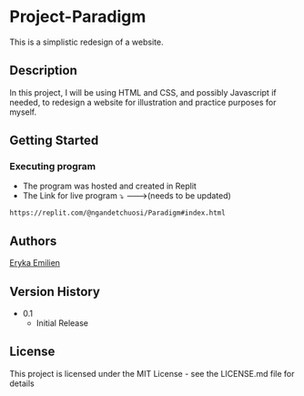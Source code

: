 # Project-Paradigm

This is a simplistic redesign of a website.

## Description

In this project, I will be using HTML and CSS, and possibly Javascript if needed, to redesign a website for illustration and practice purposes for myself.

## Getting Started

### Executing program

* The program was hosted and created in Replit
* The Link for live program &#x2935; --->(needs to be updated)
```
https://replit.com/@ngandetchuosi/Paradigm#index.html
```

## Authors 

[Eryka Emilien](https://www.linkedin.com/in/eryka-emilien-tchuosi/)

## Version History

* 0.1
    * Initial Release

## License

This project is licensed under the MIT License - see the LICENSE.md file for details

